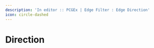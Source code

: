 ```yaml
---
description: 'In editor :: PCGEx | Edge Filter : Edge Direction'
icon: circle-dashed
---
```


# Direction

